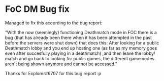 # FoC DM Bug fix

Managed to fix this according to the bug report:

"With the now (seemingly) functioning Deathmatch mode in FOC there is a bug (that has already been there when it has been attempted in the past before the servers were shut down) that does this: After looking for a public Deathmatch lobby and you end up hosting one (as far as my memory goes even after succesfully playing in a deathmatch) ,and then leave the lobby/ match and go back to looking for public games, the different gamemodes aren't being shown anymore and cannot be accessed."

Thanks for Explorer#6707 for this bug report :p

